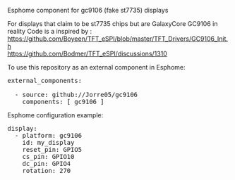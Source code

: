 Esphome component for gc9106 (fake st7735) displays

For displays that claim to be st7735 chips but are GalaxyCore GC9106 in reality
Code is a inspired by :<br>
  https://github.com/Boyeen/TFT_eSPI/blob/master/TFT_Drivers/GC9106_Init.h<br>
  https://github.com/Bodmer/TFT_eSPI/discussions/1310

To use this repository as an external component in Esphome:

<pre>
external_components:<br>
  - source: github://Jorre05/gc9106
    components: [ gc9106 ] 
</pre>
Esphome configuration example:

<pre>
display:
  - platform: gc9106
    id: my_display
    reset_pin: GPIO5
    cs_pin: GPIO10
    dc_pin: GPIO4
    rotation: 270
</pre>

